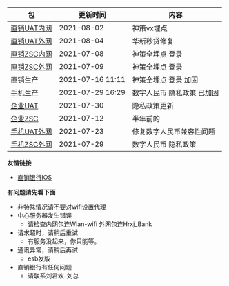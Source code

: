 |  包   | 更新时间  | 内容  |
|  ----  | ----  |----  |
| [直销UAT内网](https://www.pgyer.com/dsbank_uat)  | 2021-08-02 | 神策vx埋点 |
| [直销UAT外网](https://www.pgyer.com/dsbank_uat_w)  | 2021-08-04 | 华新秒贷修复 |
| [直销ZSC内网](https://www.pgyer.com/dsbank_zsc)  | 2021-07-08 | 神策全埋点 登录 |
| [直销ZSC外网](https://www.pgyer.com/dsbank_zsc_w)   | 2021-07-09 | 神策全埋点 登录 |
| [直销生产](https://www.pgyer.com/dsbank_release) | 2021-07-16 11:11| 神策全埋点 登录 加固|
| [手机生产](https://www.pgyer.com/pmobile_release) | 2021-07-29 16:29 | 数字人民币 隐私政策 已加固|
| [企业UAT](https://www.pgyer.com/qyBank_uat)  | 2021-07-30 | 隐私政策更新 |
| [企业ZSC](https://www.pgyer.com/qyBank_zsc)   | 2021-07-12 | 半年前的 |
| [手机UAT外网](https://www.pgyer.com/pmobile_uat_w)  | 2021-07-23 | 修复数字人民币兼容性问题 |
| [手机ZSC外网](https://www.pgyer.com/pmobile_zsc_w)  | 2021-07-29 | 数字人民币 隐私政策 |

**友情链接**
+ [直销银行IOS](http://d.7short.com/hrxjubank)

**有问题请先看下面**
+ 非特殊情况请不要对wifi设置代理
+ 中心服务器发生错误
  + 请检查内网包连Wlan-wifi 外网包连Hrxj_Bank
+ 请求超时，请稍后重试 
  + 有服务没起来，你只能等。
+ 通讯异常，请稍后再试
  + esb发版
+ 直销银行有任何问题
  + 请联系刘君欢-刘总
